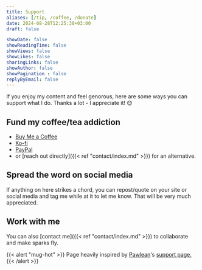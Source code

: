 ```yaml
---
title: Support
aliases: [/tip, /coffee, /donate]
date: 2024-08-28T12:25:38+03:00
draft: false

showDate: false
showReadingTime: false
showViews: false
showLikes: false
sharingLinks: false
showAuthor: false
showPagination : false
replyByEmail: false
---
```


If you enjoy my content and feel genorous, here are some ways you can support what I do. Thanks a lot - I appreciate it! 😊

## Fund my coffee/tea addiction

- [Buy Me a Coffee](https://buymeacoffee.com/insidemordecai/)
- [Ko-fi](https://ko-fi.com/insidemordecai/)
- [PayPal](https://www.paypal.com/donate/?hosted_button_id=TMKDCYE64F7XW)
- or [reach out directly]({{< ref "contact/index.md" >}}) for an alternative. 

## Spread the word on social media

If anything on here strikes a chord, you can repost/quote on your site or social media and tag me while at it to let me know. That will be very much appreciated. 

## Work with me

You can also [contact me]({{< ref "contact/index.md" >}}) to collaborate and make sparks fly.

{{< alert "mug-hot" >}}
Page heavily inspired by [Pawlean](https://www.pawlean.com/)'s [support page.](https://www.pawlean.com/support)
{{< /alert >}}
